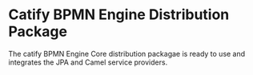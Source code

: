 Catify BPMN Engine Distribution Package
====================

The catify BPMN Engine Core distribution packagae is ready to use and integrates the JPA and Camel service providers.
